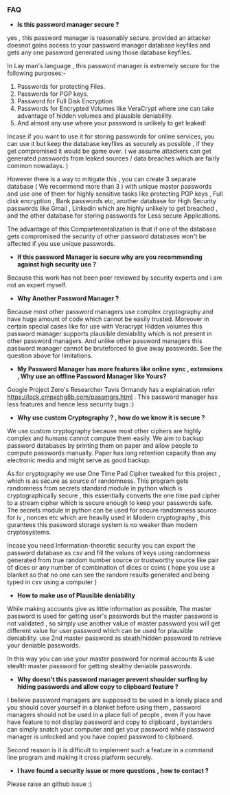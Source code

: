 
 ### FAQ
 
 - <b> Is this password manager secure ? </b>
 
 yes , this password manager is reasonably secure. provided an attacker doesnot gains access to your password manager database keyfiles and gets any one password generated using those database keyfiles.
 
 In Lay man's language , this password manager is extremely secure for the following purposes:-
 
 1) Passwords for protecting Files.
 2) Passwords for PGP keys.
 3) Password for Full Disk Encryption
 4) Passwords for Encrypted Volumes like VeraCrypt where one can take advantage of hidden volumes and plausible deniability.
 5) And almost any use where your password is unlikely to get leaked!
 
 Incase if you want to use it for storing passwords for online services, you can use it but keep the database keyfiles
 as securely as possible , if they get compromised it would be game over. ( we assume attackers can get generated passwords from
 leaked sources / data breaches which are fairly common nowadays. )
 
 However there is a way to mitigate this , you can create 3 separate database ( We recommend more than 3 ) with unique master passwords and use one of them for highly sensitive tasks like protecting PGP keys , Full disk encryption , Bank passwords etc, another database for High Security passwords like Gmail , Linkedin which are highly unlikely to get breached , and the other database for storing passwords for Less secure Applications.
 
 The advantage of this Compartmentalization is that if one of the database gets compromised the security of other password databases won't be affected if you use unique passwords.
 
 - <b> If this password Manager is secure why are you recommending against high security use ? </b>
 
 Because this work has not been peer reviewed by security experts and i am not an expert myself.
 
 - <b> Why Another Password Manager ? </b>
 
  Because most other password managers use complex cryptography and have huge amount of code which cannot be easily trusted. Moreover in certain special cases like for use with Veracrypt Hidden volumes this password manager supports plausible deniability which is not present in other password managers. And unlike other password managers this password manager cannot be bruteforced to give away passwords. See the question above for limitations.
  
  - <b> My Password Manager has more features like online sync , extensions , Why use an offline Password Manager like Yours? </b>
   
   Google Project Zero's Researcher Tavis Ormandy has a explaination refer https://lock.cmpxchg8b.com/passmgrs.html .
   This password manager has less features and hence less security bugs :)
   
   - <b> Why use custom Cryptography ? , how do we know it is secure ? </b>
 
   We use custom cryptography because most other ciphers are highly complex and humans cannot compute them easily.
   We aim to backup password databases by printing them on paper and allow people to compute passwords manually.
   Paper has long retention capacity than any electronic media and might serve as good backup.
 
   As for cryptography we use One Time Pad Cipher tweaked for this project , which is as secure as source of randomness.
   This program gets randomness from secrets standard module in python which is cryptographically secure , this essentially
   converts the one time pad cipher to a stream cipher which is secure enough to keep your passwords safe. The secrets module in python 
   can be used for secure randomness source for iv , nonces etc which are heavily used in Modern cryptography , this gurantees this 
   password storage system is no weaker than modern cryptosystems.
   
   Incase you need Information-theoretic security you can export the password database as csv and fill the values of keys using randomness generated
   from true random number source or trustworthy source like pair of dices or any number of combination of dices or coins ( hope you use a blanket so that no one can see the random results generated and being typed in csv using a computer )  
   
   - <b> How to make use of Plausible deniability </b>

   While making accounts give as little information as possible, The master password is used for getting user's passwords
   but the master password is not validated , so simply use another value of master password you will get different value for user password which can be used for plausible deniability. use 2nd master password as steath/hidden password to retrieve your deniable passwords.

   In this way you can use your master password for normal accounts & use stealth master password for getting stealthy deniable passwords.
   
   - <b> Why doesn't this password manager prevent shoulder surfing by hiding passwords and allow copy to clipboard feature ? </b>
   
   I believe password managers are supposed to be used in a lonely place and you should cover yourself in a blanket before using them , password managers should not be used  in a place full of people , even if you have have feature to not display password and copy to clipboard , bystanders can simply snatch your computer and get your password while password manager is unlocked and you have copied password to clipboard.
   
   Second reason is it is difficult to implement such a feature in a command line program and making it cross platform securely.

   - <b> I have found a security issue or more questions , how to contact ? </b>

   Please raise an github issue :)
